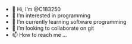 - 👋 Hi, I’m @C183250
- 👀 I’m interested in programming
- 🌱 I’m currently learning software programming
- 💞️ I’m looking to collaborate on git
- 📫 How to reach me ...

<!---
C183250/C183250 is a ✨ special ✨ repository because its `README.md` (this file) appears on your GitHub profile.
You can click the Preview link to take a look at your changes.
--->
